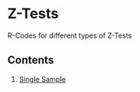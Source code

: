 # Z-Tests
R-Codes for different types of Z-Tests

## Contents

1. [Single Sample](./SingleSample.R)
